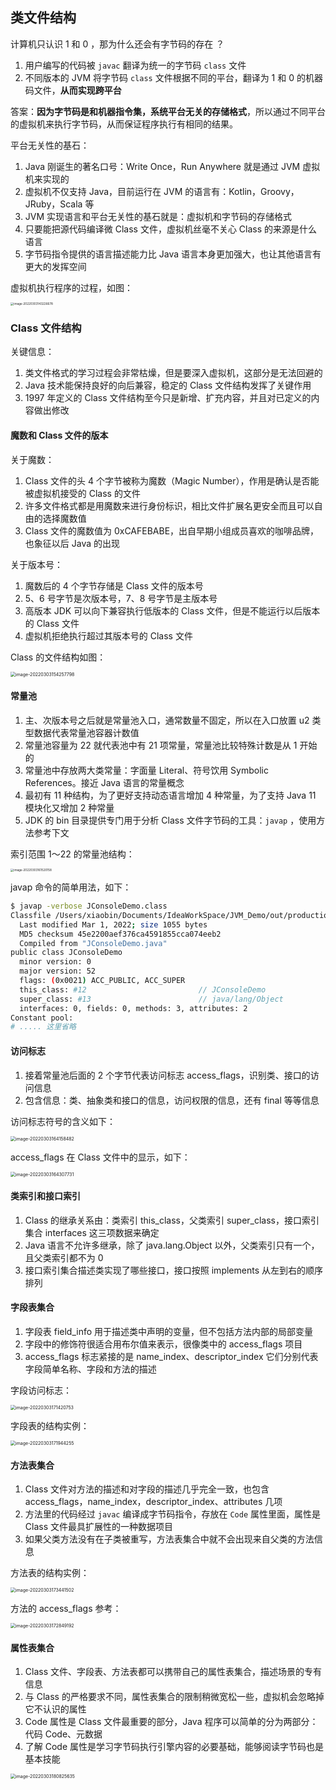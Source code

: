 ## 类文件结构

计算机只认识 1 和 0 ，那为什么还会有字节码的存在 ？

1. 用户编写的代码被 `javac` 翻译为统一的字节码 `class` 文件
2. 不同版本的 JVM 将字节码 `class` 文件根据不同的平台，翻译为 1 和 0 的机器码文件，**从而实现跨平台**

答案：**因为字节码是和机器指令集，系统平台无关的存储格式**，所以通过不同平台的虚拟机来执行字节码，从而保证程序执行有相同的结果。



平台无关性的基石：

1. Java 刚诞生的著名口号：Write Once，Run Anywhere 就是通过 JVM 虚拟机来实现的
2. 虚拟机不仅支持 Java，目前运行在 JVM 的语言有：Kotlin，Groovy，JRuby，Scala  等
3. JVM 实现语言和平台无关性的基石就是：虚拟机和字节码的存储格式
4. 只要能把源代码编译微 Class 文件，虚拟机丝毫不关心 Class 的来源是什么语言
5. 字节码指令提供的语言描述能力比 Java 语言本身更加强大，也让其他语言有更大的发挥空间



虚拟机执行程序的过程，如图：

<img src="https://pcloud-1258173945.cos.ap-guangzhou.myqcloud.com/uPic/image-20220303143226678.png" alt="image-20220303143226678" style="zoom:33%;" />



### Class 文件结构

关键信息：

1. 类文件格式的学习过程会非常枯燥，但是要深入虚拟机，这部分是无法回避的
2. Java 技术能保持良好的向后兼容，稳定的 Class 文件结构发挥了关键作用
3. 1997 年定义的 Class 文件结构至今只是新增、扩充内容，并且对已定义的内容做出修改



#### 魔数和 Class 文件的版本

关于魔数：

1. Class 文件的头 4 个字节被称为魔数（Magic Number），作用是确认是否能被虚拟机接受的 Class 的文件
2. 许多文件格式都是用魔数来进行身份标识，相比文件扩展名更安全而且可以自由的选择魔数值
3. Class 文件的魔数值为 0xCAFEBABE，出自早期小组成员喜欢的咖啡品牌，也象征以后 Java 的出现



关于版本号：

1. 魔数后的 4 个字节存储是 Class 文件的版本号
2. 5、6 号字节是次版本号，7、8 号字节是主版本号
3. 高版本 JDK 可以向下兼容执行低版本的 Class 文件，但是不能运行以后版本的 Class 文件
4. 虚拟机拒绝执行超过其版本号的 Class 文件



Class 的文件结构如图：

<img src="https://pcloud-1258173945.cos.ap-guangzhou.myqcloud.com/uPic/image-20220303154257798.png" alt="image-20220303154257798" style="zoom: 50%;" />



#### 常量池

1. 主、次版本号之后就是常量池入口，通常数量不固定，所以在入口放置 u2 类型数据代表常量池容器计数值
2. 常量池容量为 22 就代表池中有 21 项常量，常量池比较特殊计数是从 1 开始的
3. 常量池中存放两大类常量：字面量 Literal、符号饮用 Symbolic References。接近 Java 语言的常量概念
4. 最初有 11 种结构，为了更好支持动态语言增加 4 种常量，为了支持 Java 11 模块化又增加 2 种常量
4. JDK 的 bin 目录提供专门用于分析 Class 文件字节码的工具：`javap` ，使用方法参考下文



索引范围 1～22 的常量池结构：

<img src="https://pcloud-1258173945.cos.ap-guangzhou.myqcloud.com/uPic/image-20220303161520158.png" alt="image-20220303161520158" style="zoom:33%;" />



javap 命令的简单用法，如下：

```sh
$ javap -verbose JConsoleDemo.class
Classfile /Users/xiaobin/Documents/IdeaWorkSpace/JVM_Demo/out/production/JVM_Demo/JConsoleDemo.class
  Last modified Mar 1, 2022; size 1055 bytes
  MD5 checksum 45e2200aef376ca4591855cca074eeb2
  Compiled from "JConsoleDemo.java"
public class JConsoleDemo
  minor version: 0
  major version: 52
  flags: (0x0021) ACC_PUBLIC, ACC_SUPER
  this_class: #12                         // JConsoleDemo
  super_class: #13                        // java/lang/Object
  interfaces: 0, fields: 0, methods: 3, attributes: 2
Constant pool:
# ..... 这里省略
```



#### 访问标志

1. 接着常量池后面的 2 个字节代表访问标志 access_flags，识别类、接口的访问信息
2. 包含信息：类、抽象类和接口的信息，访问权限的信息，还有 final 等等信息



访问标志符号的含义如下：

<img src="https://pcloud-1258173945.cos.ap-guangzhou.myqcloud.com/uPic/image-20220303164158482.png" alt="image-20220303164158482" style="zoom: 50%;" />

access_flags 在 Class 文件中的显示，如下：

<img src="https://pcloud-1258173945.cos.ap-guangzhou.myqcloud.com/uPic/image-20220303164307731.png" alt="image-20220303164307731" style="zoom: 50%;" />



#### 类索引和接口索引

1. Class 的继承关系由：类索引 this_class，父类索引 super_class，接口索引集合 interfaces 这三项数据来确定
2. Java 语言不允许多继承，除了 java.lang.Object 以外，父类索引只有一个，且父类索引都不为 0
3. 接口索引集合描述类实现了哪些接口，接口按照 implements 从左到右的顺序排列



#### 字段表集合

1. 字段表 field_info 用于描述类中声明的变量，但不包括方法内部的局部变量
2. 字段中的修饰符很适合用布尔值来表示，很像类中的 access_flags 项目
3. access_flags 标志紧接的是 name_index、descriptor_index 它们分别代表字段简单名称、字段和方法的描述



字段访问标志：

<img src="https://pcloud-1258173945.cos.ap-guangzhou.myqcloud.com/uPic/image-20220303171420753.png" alt="image-20220303171420753" style="zoom:50%;" />

字段表的结构实例：

<img src="https://pcloud-1258173945.cos.ap-guangzhou.myqcloud.com/uPic/image-20220303171944255.png" alt="image-20220303171944255" style="zoom:50%;" />



#### 方法表集合

1. Class 文件对方法的描述和对字段的描述几乎完全一致，也包含 access_flags，name_index，descriptor_index、attributes 几项
2. 方法里的代码经过 `javac` 编译成字节码指令，存放在 `Code` 属性里面，属性是 Class 文件最具扩展性的一种数据项目
3. 如果父类方法没有在子类被重写，方法表集合中就不会出现来自父类的方法信息



方法表的结构实例：

<img src="https://pcloud-1258173945.cos.ap-guangzhou.myqcloud.com/uPic/image-20220303173441502.png" alt="image-20220303173441502" style="zoom:50%;" />



方法的 access_flags 参考：

<img src="https://pcloud-1258173945.cos.ap-guangzhou.myqcloud.com/uPic/image-20220303172849192.png" alt="image-20220303172849192" style="zoom:50%;" />



#### 属性表集合

1. Class 文件、字段表、方法表都可以携带自己的属性表集合，描述场景的专有信息
2. 与 Class 的严格要求不同，属性表集合的限制稍微宽松一些，虚拟机会忽略掉它不认识的属性
3. Code 属性是 Class 文件最重要的部分，Java 程序可以简单的分为两部分：代码 Code、元数据
4. 了解 Code 属性是学习字节码执行引擎内容的必要基础，能够阅读字节码也是基本技能



<img src="https://pcloud-1258173945.cos.ap-guangzhou.myqcloud.com/uPic/image-20220303180825635.png" alt="image-20220303180825635" style="zoom:50%;" />